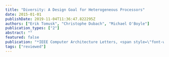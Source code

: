 ```yaml
---
title: "Diversity: A Design Goal for Heterogeneous Processors"
date: 2015-01-01
publishDate: 2019-11-04T11:36:47.822295Z
authors: ["Erik Tomusk", "Christophe Dubach", "Michael O'Boyle"]
publication_types: ["2"]
abstract: ""
featured: false
publication: "*IEEE Computer Architecture Letters, <span style=\"font-weight:bold;color:black\">IEEE CAL</span>*"
tags: ["reviewed"]
---
```


